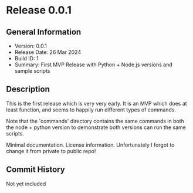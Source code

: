 # Release 0.0.1

## General Information

* Version: 0.0.1
* Release Date: 26 Mar 2024
* Build ID: 1
* Summary: First MVP Release with Python + Node.js versions and sample scripts

## Description

This is the first release which is very very early. It is an MVP which does at least function, and seems to happily run different types of commands.

Note that the 'commands' directory contains the same commands in both the node + python version to demonstrate both versions can run the same scripts.

Minimal documentation. License information. Unfortunately I forgot to change it from private to public repo!

## Commit History

Not yet included
